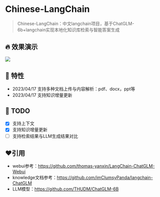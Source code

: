 # Chinese-LangChain

> Chinese-LangChain：中文langchain项目，基于ChatGLM-6b+langchain实现本地化知识库检索与智能答案生成

## 🔥 效果演示
![](https://github.com/yanqiangmiffy/Chinese-LangChain/blob/master/images/result.png)

## 🚀 特性

- 2023/04/17 支持多种文档上传与内容解析：pdf、docx，ppt等
- 2023/04/17 支持知识增量更新

[//]: # (- 支持检索结果与LLM生成结果对比)

## 🔨 TODO
* [x] 支持上下文
* [x] 支持知识增量更新
* [ ] 支持检索结果与LLM生成结果对比

## ❤️引用

- webui参考：https://github.com/thomas-yanxin/LangChain-ChatGLM-Webui
- knowledge文档参考：https://github.com/imClumsyPanda/langchain-ChatGLM
- LLM模型：https://github.com/THUDM/ChatGLM-6B
